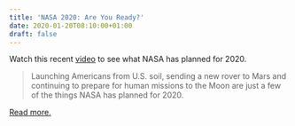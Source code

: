 ```yaml
---
title: 'NASA 2020: Are You Ready?'
date: 2020-01-20T08:10:00+01:00
draft: false
---
```


Watch this recent [video](https://www.youtube.com/watch?v=mB1nAzriqRQ) to see what NASA has planned for 2020.

> Launching Americans from U.S. soil, sending a new rover to Mars and continuing to prepare for human missions to the Moon are just a few of the things NASA has planned for 2020.

[Read more.](https://www.youtube.com/watch?v=mB1nAzriqRQ)